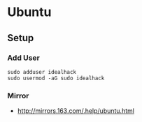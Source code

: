 # Ubuntu


## Setup

### Add User

    sudo adduser idealhack
    sudo usermod -aG sudo idealhack


### Mirror

- http://mirrors.163.com/.help/ubuntu.html
